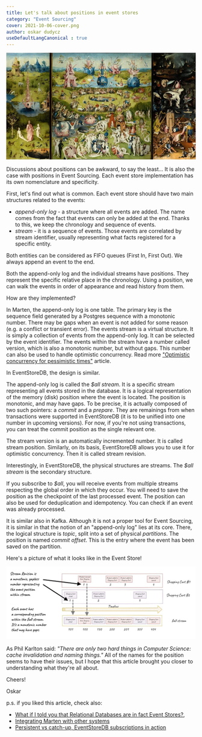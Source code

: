 ```yaml
---
title: Let's talk about positions in event stores
category: "Event Sourcing"
cover: 2021-10-06-cover.png
author: oskar dudycz
useDefaultLangCanonical : true
---
```


![cover](2021-10-06-cover.png)

Discussions about positions can be awkward, to say the least... It is also the case with positions in Event Sourcing. Each event store implementation has its own nomenclature and specificity.

First, let's find out what is common. Each event store should have two main structures related to the events:
- _append-only log_ - a structure where all events are added. The name comes from the fact that events can only be added at the end. Thanks to this, we keep the chronology and sequence of events.
- _stream_ - it is a sequence of events. Those events are correlated by stream identifier, usually representing what facts registered for a specific entity.

Both entities can be considered as FIFO queues (First In, First Out). We always append an event to the end.

Both the append-only log and the individual streams have positions. They represent the specific relative place in the chronology. Using a position, we can walk the events in order of appearance and read history from them.

How are they implemented?

In Marten, the append-only log is one table. The primary key is the sequence field generated by a Postgres sequence with a monotonic number. There may be gaps when an event is not added for some reason (e.g. a conflict or transient error). The events stream is a virtual structure. It is simply a collection of events from the append-only log. It can be selected by the event identifier. The events within the stream have a number called version, which is also a monotonic number, but without gaps. This number can also be used to handle optimistic concurrency. Read more ["Optimistic concurrency for pessimistic times"](/pl/optimistic_concurrency_for_pessimistic_times/) article.

In EventStoreDB, the design is similar.

The append-only log is called the _$all stream_. It is a specific stream representing all events stored in the database. It is a logical representation of the memory (disk) position where the event is located. The position is monotonic, and may have gaps. To be precise, it is actually composed of two such pointers: a _commit_ and a _prepare_. They are remainings from when transactions were supported in EventStoreDB (it is to be unified into one number in upcoming versions). For now, if you're not using transactions, you can treat the commit position as the single relevant one.

The stream version is an automatically incremented number. It is called stream position. Similarly, on its basis, EventStoreDB allows you to use it for optimistic concurrency. Then it is called stream revision.

Interestingly, in EventStoreDB, the physical structures are streams. The _$all stream_ is the secondary structure.

If you subscribe to _$all_, you will receive events from multiple streams respecting the global order in which they occur. You will need to save the position as the checkpoint of the last processed event. The position can also be used for deduplication and idempotency. You can check if an event was already processed.

It is similar also in Kafka. Although it is not a proper tool for Event Sourcing, it is similar in that the notion of an "append-only log" lies at its core. There, the logical structure is _topic_, split into a set of physical _partitions_. The position is named _commit offset_. This is the entry where the event has been saved on the partition.

Here's a picture of what it looks like in the Event Store!

![ESDB Positions](./esdbpos.jpg)

As Phil Karlton said: _"There are only two hard things in Computer Science: cache invalidation and naming things."_ All of the names for the position seems to have their issues, but I hope that this article brought you closer to understanding what they're all about.

Cheers!

Oskar


p.s. if you liked this article, check also:
- [What if I told you that Relational Databases are in fact Event Stores?](/pl/relational_databases_are_event_stores/),
- [Integrating Marten with other systems](/pl/integrating_Marten/)
- [Persistent vs catch-up, EventStoreDB subscriptions in action](/pl/persistent_vs_catch_up_eventstoredb_subscriptions_in_action/)